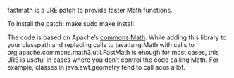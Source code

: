 fastmath is a JRE patch to provide faster Math functions.

To install the patch:
    make
    sudo make install

The code is based on Apache’s
[commons Math](http://commons.apache.org/proper/commons-math/). While adding this
library to your classpath and replacing calls to java.lang.Math with calls to
org.apache.commons.math3.util.FastMath is enough for most cases, this JRE is
useful in cases where you don’t control the code calling Math. For example,
classes in java.awt.geometry tend to call acos a lot.
